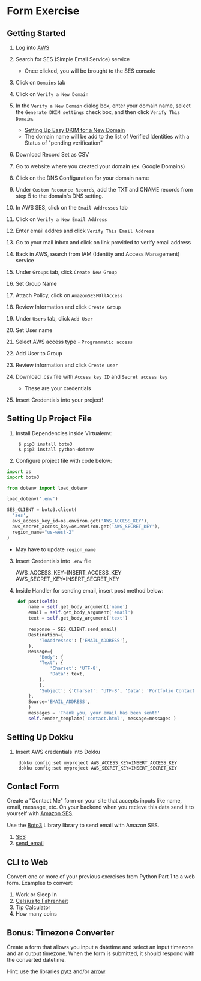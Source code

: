 # Form Exercise

## Getting Started

1. Log into [AWS](https://aws.amazon.com/)

2. Search for SES (Simple Email Service) service
    * Once clicked, you will be brought to the SES console

3. Click on `Domains` tab

4. Click on `Verify a New Domain`

5. In the `Verify a New Domain` dialog box, enter your domain name, select the `Generate DKIM settings` check box, and then click `Verify This Domain`.
    * [Setting Up Easy DKIM for a New Domain](http://docs.aws.amazon.com/ses/latest/DeveloperGuide/easy-dkim.html#easy-dkim-new-domain)
    * The domain name will be add to the list of Verified Identities with a Status of "pending verification"

6. Download Record Set as CSV

7. Go to website where you created your domain (ex. Google Domains)

8. Click on the DNS Configuration for your domain name

9. Under `Custom Recource Records`, add the TXT and CNAME records from step 5 to the domain's DNS setting.

10. In AWS SES, click on the `Email Addresses` tab

11. Click on `Verify a New Email Address`

12. Enter email addres and click `Verify This Email Address`

13. Go to your mail inbox and click on link provided to verify email address

14. Back in AWS, search from IAM (Identity and Access Management) service

15. Under `Groups` tab, click `Create New Group`

16. Set Group Name

17. Attach Policy, click on `AmazonSESFUllAccess`

18. Review Information and click `Create Group`

19. Under `Users` tab, click `Add User`

20. Set User name

21. Select AWS access type - `Programmatic access`

22. Add User to Group

23. Review information and click `Create user`

24. Download .csv file with `Access key ID` and `Secret access key`
    * These are your credentials

25. Insert Credentials into your project!

## Setting Up Project File
1. Install Dependencies inside Virtualenv:

        $ pip3 install boto3
        $ pip3 install python-dotenv

2. Configure project file with code below:

```python
import os
import boto3

from dotenv import load_dotenv

load_dotenv('.env')

SES_CLIENT = boto3.client(
  'ses',
  aws_access_key_id=os.environ.get('AWS_ACCESS_KEY'),
  aws_secret_access_key=os.environ.get('AWS_SECRET_KEY'),
  region_name="us-west-2"
)
```
* May have to update `region_name`

3. Insert Credentials into `.env` file

    AWS_ACCESS_KEY=INSERT_ACCESS_KEY
    AWS_SECRET_KEY=INSERT_SECRET_KEY

4. Inside Handler for sending email, insert post method below:
```python
    def post(self):
        name = self.get_body_argument('name')
        email = self.get_body_argument('email')
        text = self.get_body_argument('text')
        
        response = SES_CLIENT.send_email(
        Destination={
            'ToAddresses': ['EMAIL_ADDRESS'],
        },
        Message={
            'Body': {
            'Text': {
                'Charset': 'UTF-8',
                'Data': text,
            },
            },
            'Subject': {'Charset': 'UTF-8', 'Data': 'Portfolio Contact'},
        },
        Source='EMAIL_ADDRESS',
        )
        messages = 'Thank you, your email has been sent!'
        self.render_template('contact.html', message=messages )
```

## Setting Up Dokku
1. Insert AWS credentials into Dokku

        dokku config:set myproject AWS_ACCESS_KEY=INSERT_ACCESS_KEY
        dokku config:set myproject AWS_SECRET_KEY=INSERT_SECRET_KEY

## Contact Form

Create a "Contact Me" form on your site that accepts inputs like name, email, message, etc. On your backend when you recieve this data send it to yourself with [Amazon SES](https://aws.amazon.com/ses/).

Use the [Boto3](http://boto3.readthedocs.io/en/latest/) Library library to send email with Amazon SES.

1. [SES](http://boto3.readthedocs.io/en/latest/reference/services/ses.html)
2. [send_email](http://boto3.readthedocs.io/en/latest/reference/services/ses.html#SES.Client.send_email)


## CLI to Web

Convert one or more of your previous exercises from Python Part 1 to a web form. Examples to convert:

1. Work or Sleep In
2. [Celsius to Fahrenheit](https://github.com/egarcia410/temp-converter)
3. Tip Calculator
4. How many coins

## Bonus: Timezone Converter

Create a form that allows you input a datetime and select an input timezone and an output timezone. When the form is submitted, it should respond with the converted datetime.

Hint: use the libraries [pytz](http://pythonhosted.org/pytz/) and/or [arrow](http://arrow.readthedocs.io/en/latest/)